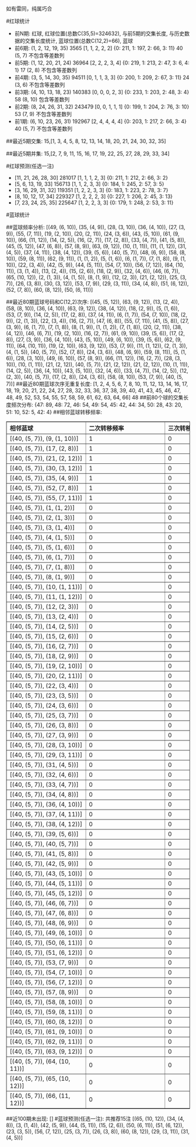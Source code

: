<!-- 
.. title: 大乐透10091期(2010-08-07)数据分析报告
.. slug: dlott-10091-2010-08-07-report
.. date: 2010-08-08 08:00:00 UTC+08:00
.. tags: Lottery
.. link: 
.. description: 
.. type: text
-->

如有雷同，纯属巧合

<!-- TEASER_END-->

#红球统计

- 前N期: 红球, 红球位置(总数C(35,5)=324632), 与前5期的交集长度, 与历史数据的交集长度统计, 蓝球位置(总数C(12,2)=66), 蓝球
- 前6期: (1, 2, 12, 19, 35) 3565 [1, 1, 2, 2, 2] {0: 211, 1: 197, 2: 66, 3: 11} 40 (5, 7) 不包含等差数列
- 前5期: (1, 12, 20, 21, 24) 36964 [2, 2, 2, 3, 4] {0: 219, 1: 213, 2: 47, 3: 6, 4: 1} 17 (2, 8) 不包含等差数列
- 前4期: (3, 5, 14, 30, 35) 94511 [0, 1, 1, 3, 3] {0: 200, 1: 209, 2: 67, 3: 11} 24 (3, 6) 不包含等差数列
- 前3期: (4, 10, 13, 18, 23) 140383 [0, 0, 0, 2, 3] {0: 233, 1: 203, 2: 48, 3: 4} 58 (8, 10) 包含等差数列
- 前2期: (8, 24, 26, 31, 32) 243479 [0, 0, 1, 1, 1] {0: 199, 1: 204, 2: 76, 3: 10} 53 (7, 9) 不包含等差数列
- 前1期: (6, 10, 23, 26, 31) 192967 [2, 4, 4, 4, 4] {0: 203, 1: 217, 2: 66, 3: 4} 40 (5, 7) 不包含等差数列

##最近5期交集:
15,[1, 3, 4, 5, 8, 12, 13, 14, 18, 20, 21, 24, 30, 32, 35]

##最近5期并集:
15,[2, 7, 9, 11, 15, 16, 17, 19, 22, 25, 27, 28, 29, 33, 34]

#红球预测(任选一注)

- [11, 21, 26, 28, 30] 281017 [1, 1, 1, 2, 3] {0: 211, 1: 212, 2: 66, 3: 2}
- [5, 6, 13, 19, 33] 156713 [1, 1, 2, 3, 3] {0: 184, 1: 245, 2: 57, 3: 5}
- [3, 16, 29, 31, 32] 119351 [1, 2, 2, 3, 3] {0: 183, 1: 223, 2: 78, 3: 7}
- [8, 10, 12, 17, 34] 229327 [1, 2, 2, 2, 3] {0: 227, 1: 206, 2: 45, 3: 13}
- [7, 23, 24, 25, 35] 225647 [1, 2, 2, 3, 3] {0: 179, 1: 248, 2: 53, 3: 11}

#蓝球统计

##蓝球频率分析:
[(49, (6, 10)), (35, (4, 9)), (28, (3, 10)), (36, (4, 10)), (27, (3, 9)), (55, (7, 11)), (19, (2, 10)), (20, (2, 11)), (24, (3, 6)), (43, (5, 10)), (61, (9, 10)), (66, (11, 12)), (14, (2, 5)), (16, (2, 7)), (17, (2, 8)), (33, (4, 7)), (41, (5, 8)), (45, (5, 12)), (47, (6, 8)), (57, (8, 9)), (63, (9, 12)), (10, (1, 11)), (11, (1, 12)), (31, (4, 5)), (37, (4, 11)), (38, (4, 12)), (39, (5, 6)), (40, (5, 7)), (48, (6, 9)), (58, (8, 10)), (59, (8, 11)), (62, (9, 11)), (1, (1, 2)), (5, (1, 6)), (6, (1, 7)), (7, (1, 8)), (9, (1, 10)), (22, (3, 4)), (42, (5, 9)), (44, (5, 11)), (54, (7, 10)), (56, (7, 12)), (64, (10, 11)), (3, (1, 4)), (13, (2, 4)), (15, (2, 6)), (18, (2, 9)), (32, (4, 6)), (46, (6, 7)), (65, (10, 12)), (2, (1, 3)), (4, (1, 5)), (8, (1, 9)), (12, (2, 3)), (21, (2, 12)), (25, (3, 7)), (26, (3, 8)), (30, (3, 12)), (53, (7, 9)), (29, (3, 11)), (34, (4, 8)), (51, (6, 12)), (52, (7, 8)), (60, (8, 12)), (50, (6, 11))]

##最近80期蓝球号码和C(12,2)次序:
[(45, (5, 12)), (63, (9, 12)), (13, (2, 4)), (58, (8, 10)), (36, (4, 10)), (63, (9, 12)), (38, (4, 12)), (18, (2, 9)), (5, (1, 6)), (53, (7, 9)), (14, (2, 5)), (17, (2, 8)), (37, (4, 11)), (6, (1, 7)), (54, (7, 10)), (18, (2, 9)), (2, (1, 3)), (22, (3, 4)), (16, (2, 7)), (47, (6, 8)), (55, (7, 11)), (41, (5, 8)), (27, (3, 9)), (6, (1, 7)), (7, (1, 8)), (8, (1, 9)), (1, (1, 2)), (7, (1, 8)), (20, (2, 11)), (38, (4, 12)), (46, (6, 7)), (19, (2, 10)), (16, (2, 7)), (61, (9, 10)), (39, (5, 6)), (17, (2, 8)), (27, (3, 9)), (36, (4, 10)), (43, (5, 10)), (49, (6, 10)), (39, (5, 6)), (62, (9, 11)), (64, (10, 11)), (19, (2, 10)), (63, (9, 12)), (53, (7, 9)), (11, (1, 12)), (2, (1, 3)), (4, (1, 5)), (40, (5, 7)), (52, (7, 8)), (24, (3, 6)), (48, (6, 9)), (59, (8, 11)), (5, (1, 6)), (28, (3, 10)), (49, (6, 10)), (57, (8, 9)), (66, (11, 12)), (16, (2, 7)), (28, (3, 10)), (10, (1, 11)), (21, (2, 12)), (40, (5, 7)), (21, (2, 12)), (21, (2, 12)), (10, (1, 11)), (14, (2, 5)), (36, (4, 10)), (43, (5, 10)), (32, (4, 6)), (33, (4, 7)), (14, (2, 5)), (12, (2, 3)), (40, (5, 7)), (17, (2, 8)), (24, (3, 6)), (58, (8, 10)), (53, (7, 9)), (40, (5, 7))]
##最近80期蓝球次序无重复长度:
[1, 2, 4, 5, 6, 7, 8, 10, 11, 12, 13, 14, 16, 17, 18, 19, 20, 21, 22, 24, 27, 28, 32, 33, 36, 37, 38, 39, 40, 41, 43, 45, 46, 47, 48, 49, 52, 53, 54, 55, 57, 58, 59, 61, 62, 63, 64, 66] 48
##前80个球的交集长度频次分布:
{47: 89, 48: 72, 46: 54, 49: 54, 45: 42, 44: 34, 50: 28, 43: 20, 51: 10, 52: 5, 42: 4}
##相邻蓝球转移频率:
<table border="1" class="table table-striped dataframe">
  <thead>
    <tr style="text-align: left;">
      <th style="min-width: 200px;">相邻蓝球</th>
      <th style="min-width: 200px;">二次转移频率</th>
      <th style="min-width: 200px;">三次转移频率</th>
    </tr>
  </thead>
  <tbody>
    <tr>
      <td>   [(40, (5, 7)), (9, (1, 10))]</td>
      <td> 1</td>
      <td> 0</td>
    </tr>
    <tr>
      <td>   [(40, (5, 7)), (17, (2, 8))]</td>
      <td> 1</td>
      <td> 0</td>
    </tr>
    <tr>
      <td>  [(40, (5, 7)), (21, (2, 12))]</td>
      <td> 1</td>
      <td> 0</td>
    </tr>
    <tr>
      <td>  [(40, (5, 7)), (30, (3, 12))]</td>
      <td> 1</td>
      <td> 0</td>
    </tr>
    <tr>
      <td>   [(40, (5, 7)), (35, (4, 9))]</td>
      <td> 1</td>
      <td> 0</td>
    </tr>
    <tr>
      <td>   [(40, (5, 7)), (52, (7, 8))]</td>
      <td> 1</td>
      <td> 0</td>
    </tr>
    <tr>
      <td>  [(40, (5, 7)), (55, (7, 11))]</td>
      <td> 1</td>
      <td> 0</td>
    </tr>
    <tr>
      <td>    [(40, (5, 7)), (1, (1, 2))]</td>
      <td> 0</td>
      <td> 0</td>
    </tr>
    <tr>
      <td>    [(40, (5, 7)), (2, (1, 3))]</td>
      <td> 0</td>
      <td> 0</td>
    </tr>
    <tr>
      <td>    [(40, (5, 7)), (3, (1, 4))]</td>
      <td> 0</td>
      <td> 0</td>
    </tr>
    <tr>
      <td>    [(40, (5, 7)), (4, (1, 5))]</td>
      <td> 0</td>
      <td> 0</td>
    </tr>
    <tr>
      <td>    [(40, (5, 7)), (5, (1, 6))]</td>
      <td> 0</td>
      <td> 0</td>
    </tr>
    <tr>
      <td>    [(40, (5, 7)), (6, (1, 7))]</td>
      <td> 0</td>
      <td> 0</td>
    </tr>
    <tr>
      <td>    [(40, (5, 7)), (7, (1, 8))]</td>
      <td> 0</td>
      <td> 0</td>
    </tr>
    <tr>
      <td>    [(40, (5, 7)), (8, (1, 9))]</td>
      <td> 0</td>
      <td> 0</td>
    </tr>
    <tr>
      <td>  [(40, (5, 7)), (10, (1, 11))]</td>
      <td> 0</td>
      <td> 0</td>
    </tr>
    <tr>
      <td>  [(40, (5, 7)), (11, (1, 12))]</td>
      <td> 0</td>
      <td> 0</td>
    </tr>
    <tr>
      <td>   [(40, (5, 7)), (12, (2, 3))]</td>
      <td> 0</td>
      <td> 0</td>
    </tr>
    <tr>
      <td>   [(40, (5, 7)), (13, (2, 4))]</td>
      <td> 0</td>
      <td> 0</td>
    </tr>
    <tr>
      <td>   [(40, (5, 7)), (14, (2, 5))]</td>
      <td> 0</td>
      <td> 0</td>
    </tr>
    <tr>
      <td>   [(40, (5, 7)), (15, (2, 6))]</td>
      <td> 0</td>
      <td> 0</td>
    </tr>
    <tr>
      <td>   [(40, (5, 7)), (16, (2, 7))]</td>
      <td> 0</td>
      <td> 0</td>
    </tr>
    <tr>
      <td>   [(40, (5, 7)), (18, (2, 9))]</td>
      <td> 0</td>
      <td> 0</td>
    </tr>
    <tr>
      <td>  [(40, (5, 7)), (19, (2, 10))]</td>
      <td> 0</td>
      <td> 0</td>
    </tr>
    <tr>
      <td>  [(40, (5, 7)), (20, (2, 11))]</td>
      <td> 0</td>
      <td> 0</td>
    </tr>
    <tr>
      <td>   [(40, (5, 7)), (22, (3, 4))]</td>
      <td> 0</td>
      <td> 0</td>
    </tr>
    <tr>
      <td>   [(40, (5, 7)), (23, (3, 5))]</td>
      <td> 0</td>
      <td> 0</td>
    </tr>
    <tr>
      <td>   [(40, (5, 7)), (24, (3, 6))]</td>
      <td> 0</td>
      <td> 0</td>
    </tr>
    <tr>
      <td>   [(40, (5, 7)), (25, (3, 7))]</td>
      <td> 0</td>
      <td> 0</td>
    </tr>
    <tr>
      <td>   [(40, (5, 7)), (26, (3, 8))]</td>
      <td> 0</td>
      <td> 0</td>
    </tr>
    <tr>
      <td>   [(40, (5, 7)), (27, (3, 9))]</td>
      <td> 0</td>
      <td> 0</td>
    </tr>
    <tr>
      <td>  [(40, (5, 7)), (28, (3, 10))]</td>
      <td> 0</td>
      <td> 0</td>
    </tr>
    <tr>
      <td>  [(40, (5, 7)), (29, (3, 11))]</td>
      <td> 0</td>
      <td> 0</td>
    </tr>
    <tr>
      <td>   [(40, (5, 7)), (31, (4, 5))]</td>
      <td> 0</td>
      <td> 0</td>
    </tr>
    <tr>
      <td>   [(40, (5, 7)), (32, (4, 6))]</td>
      <td> 0</td>
      <td> 0</td>
    </tr>
    <tr>
      <td>   [(40, (5, 7)), (33, (4, 7))]</td>
      <td> 0</td>
      <td> 0</td>
    </tr>
    <tr>
      <td>   [(40, (5, 7)), (34, (4, 8))]</td>
      <td> 0</td>
      <td> 0</td>
    </tr>
    <tr>
      <td>  [(40, (5, 7)), (36, (4, 10))]</td>
      <td> 0</td>
      <td> 0</td>
    </tr>
    <tr>
      <td>  [(40, (5, 7)), (37, (4, 11))]</td>
      <td> 0</td>
      <td> 0</td>
    </tr>
    <tr>
      <td>  [(40, (5, 7)), (38, (4, 12))]</td>
      <td> 0</td>
      <td> 0</td>
    </tr>
    <tr>
      <td>   [(40, (5, 7)), (39, (5, 6))]</td>
      <td> 0</td>
      <td> 0</td>
    </tr>
    <tr>
      <td>   [(40, (5, 7)), (40, (5, 7))]</td>
      <td> 0</td>
      <td> 0</td>
    </tr>
    <tr>
      <td>   [(40, (5, 7)), (41, (5, 8))]</td>
      <td> 0</td>
      <td> 0</td>
    </tr>
    <tr>
      <td>   [(40, (5, 7)), (42, (5, 9))]</td>
      <td> 0</td>
      <td> 0</td>
    </tr>
    <tr>
      <td>  [(40, (5, 7)), (43, (5, 10))]</td>
      <td> 0</td>
      <td> 0</td>
    </tr>
    <tr>
      <td>  [(40, (5, 7)), (44, (5, 11))]</td>
      <td> 0</td>
      <td> 0</td>
    </tr>
    <tr>
      <td>  [(40, (5, 7)), (45, (5, 12))]</td>
      <td> 0</td>
      <td> 0</td>
    </tr>
    <tr>
      <td>   [(40, (5, 7)), (46, (6, 7))]</td>
      <td> 0</td>
      <td> 0</td>
    </tr>
    <tr>
      <td>   [(40, (5, 7)), (47, (6, 8))]</td>
      <td> 0</td>
      <td> 0</td>
    </tr>
    <tr>
      <td>   [(40, (5, 7)), (48, (6, 9))]</td>
      <td> 0</td>
      <td> 0</td>
    </tr>
    <tr>
      <td>  [(40, (5, 7)), (49, (6, 10))]</td>
      <td> 0</td>
      <td> 0</td>
    </tr>
    <tr>
      <td>  [(40, (5, 7)), (50, (6, 11))]</td>
      <td> 0</td>
      <td> 0</td>
    </tr>
    <tr>
      <td>  [(40, (5, 7)), (51, (6, 12))]</td>
      <td> 0</td>
      <td> 0</td>
    </tr>
    <tr>
      <td>   [(40, (5, 7)), (53, (7, 9))]</td>
      <td> 0</td>
      <td> 0</td>
    </tr>
    <tr>
      <td>  [(40, (5, 7)), (54, (7, 10))]</td>
      <td> 0</td>
      <td> 0</td>
    </tr>
    <tr>
      <td>  [(40, (5, 7)), (56, (7, 12))]</td>
      <td> 0</td>
      <td> 0</td>
    </tr>
    <tr>
      <td>   [(40, (5, 7)), (57, (8, 9))]</td>
      <td> 0</td>
      <td> 0</td>
    </tr>
    <tr>
      <td>  [(40, (5, 7)), (58, (8, 10))]</td>
      <td> 0</td>
      <td> 0</td>
    </tr>
    <tr>
      <td>  [(40, (5, 7)), (59, (8, 11))]</td>
      <td> 0</td>
      <td> 0</td>
    </tr>
    <tr>
      <td>  [(40, (5, 7)), (60, (8, 12))]</td>
      <td> 0</td>
      <td> 0</td>
    </tr>
    <tr>
      <td>  [(40, (5, 7)), (61, (9, 10))]</td>
      <td> 0</td>
      <td> 0</td>
    </tr>
    <tr>
      <td>  [(40, (5, 7)), (62, (9, 11))]</td>
      <td> 0</td>
      <td> 0</td>
    </tr>
    <tr>
      <td>  [(40, (5, 7)), (63, (9, 12))]</td>
      <td> 0</td>
      <td> 0</td>
    </tr>
    <tr>
      <td> [(40, (5, 7)), (64, (10, 11))]</td>
      <td> 0</td>
      <td> 0</td>
    </tr>
    <tr>
      <td> [(40, (5, 7)), (65, (10, 12))]</td>
      <td> 0</td>
      <td> 0</td>
    </tr>
    <tr>
      <td> [(40, (5, 7)), (66, (11, 12))]</td>
      <td> 0</td>
      <td> 0</td>
    </tr>
  </tbody>
</table>
##近100期未出现:
[]
#蓝球预测(任选一注):
共推荐15注
[(65, (10, 12)), (34, (4, 8)), (3, (1, 4)), (42, (5, 9)), (44, (5, 11)), (15, (2, 6)), (50, (6, 11)), (51, (6, 12)), (23, (3, 5)), (56, (7, 12)), (25, (3, 7)), (26, (3, 8)), (60, (8, 12)), (29, (3, 11)), (31, (4, 5))]

